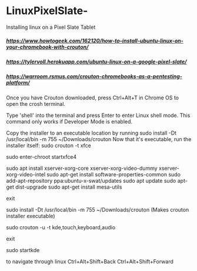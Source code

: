 # LinuxPixelSlate-
Installing linux on a Pixel Slate Tablet

##### https://www.howtogeek.com/162120/how-to-install-ubuntu-linux-on-your-chromebook-with-crouton/
##### https://tylervoll.herokuapp.com/ubuntu-linux-on-a-google-pixel-slate/
##### https://warroom.rsmus.com/crouton-chromebooks-as-a-pentesting-platform/

Once you have Crouton downloaded, press Ctrl+Alt+T in Chrome OS to open the crosh terminal.

Type 'shell'  into the terminal and press Enter to enter Linux shell mode. This command only works if Developer Mode is enabled.

Copy the installer to an executable location by running sudo install -Dt /usr/local/bin -m 755 ~/Downloads/crouton
Now that it's executable, run the installer itself: sudo crouton -t xfce

sudo enter-chroot startxfce4

sudo apt install xserver-xorg-core xserver-xorg-video-dummy xserver-xorg-video-intel
sudo apt-get install software-properties-common
sudo add-apt-repository ppa:ubuntu-x-swat/updates
sudo apt update
sudo apt-get dist-upgrade
sudo apt-get install mesa-utils

exit

sudo install -Dt /usr/local/bin -m 755 ~/Downloads/crouton (Makes crouton installer executable)

sudo crouton -u -t kde,touch,keyboard,audio

exit

sudo startkde


to navigate through linux
 Ctrl+Alt+Shift+Back
 Ctrl+Alt+Shift+Forward
